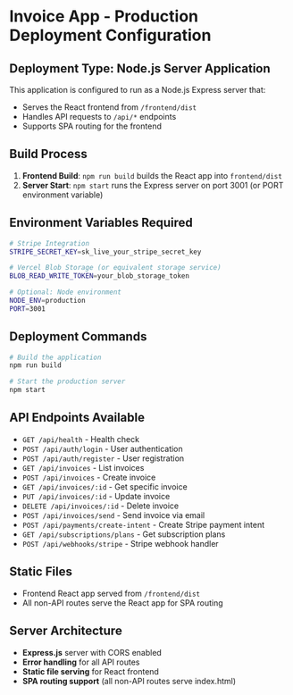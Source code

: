 # Invoice App - Production Deployment Configuration

## Deployment Type: Node.js Server Application

This application is configured to run as a Node.js Express server that:
- Serves the React frontend from `/frontend/dist`
- Handles API requests to `/api/*` endpoints
- Supports SPA routing for the frontend

## Build Process

1. **Frontend Build**: `npm run build` builds the React app into `frontend/dist`
2. **Server Start**: `npm start` runs the Express server on port 3001 (or PORT environment variable)

## Environment Variables Required

```bash
# Stripe Integration
STRIPE_SECRET_KEY=sk_live_your_stripe_secret_key

# Vercel Blob Storage (or equivalent storage service)
BLOB_READ_WRITE_TOKEN=your_blob_storage_token

# Optional: Node environment
NODE_ENV=production
PORT=3001
```

## Deployment Commands

```bash
# Build the application
npm run build

# Start the production server
npm start
```

## API Endpoints Available

- `GET /api/health` - Health check
- `POST /api/auth/login` - User authentication
- `POST /api/auth/register` - User registration
- `GET /api/invoices` - List invoices
- `POST /api/invoices` - Create invoice
- `GET /api/invoices/:id` - Get specific invoice
- `PUT /api/invoices/:id` - Update invoice
- `DELETE /api/invoices/:id` - Delete invoice
- `POST /api/invoices/send` - Send invoice via email
- `POST /api/payments/create-intent` - Create Stripe payment intent
- `GET /api/subscriptions/plans` - Get subscription plans
- `POST /api/webhooks/stripe` - Stripe webhook handler

## Static Files

- Frontend React app served from `/frontend/dist`
- All non-API routes serve the React app for SPA routing

## Server Architecture

- **Express.js** server with CORS enabled
- **Error handling** for all API routes
- **Static file serving** for React frontend
- **SPA routing support** (all non-API routes serve index.html)
